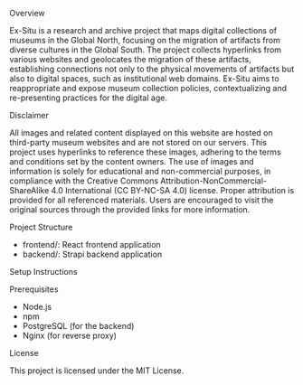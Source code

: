 Overview

Ex-Situ is a research and archive project that maps digital collections of museums in the Global North, focusing on the migration of artifacts from diverse cultures in the Global South. The project collects hyperlinks from various websites and geolocates the migration of these artifacts, establishing connections not only to the physical movements of artifacts but also to digital spaces, such as institutional web domains. Ex-Situ aims to reappropriate and expose museum collection policies, contextualizing and re-presenting practices for the digital age.

Disclaimer

All images and related content displayed on this website are hosted on third-party museum websites and are not stored on our servers. This project uses hyperlinks to reference these images, adhering to the terms and conditions set by the content owners. The use of images and information is solely for educational and non-commercial purposes, in compliance with the Creative Commons Attribution-NonCommercial-ShareAlike 4.0 International (CC BY-NC-SA 4.0) license. Proper attribution is provided for all referenced materials. Users are encouraged to visit the original sources through the provided links for more information.


Project Structure

* frontend/: React frontend application
* backend/: Strapi backend application


Setup Instructions

Prerequisites
* Node.js
* npm
* PostgreSQL (for the backend)
* Nginx (for reverse proxy)


License

This project is licensed under the MIT License.
